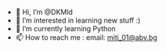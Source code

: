 - 👋 Hi, I’m @DKMld
- 👀 I’m interested in learning new stuff :)
- 🌱 I’m currently learning Python
- 📫 How to reach me : email: miti_01@abv.bg

<!---
DKMld/DKMld is a ✨ special ✨ repository because its `README.md` (this file) appears on your GitHub profile.
You can click the Preview link to take a look at your changes.
--->
